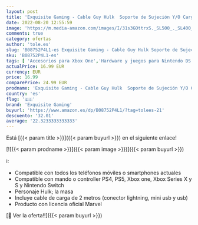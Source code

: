 ```yaml
---
layout: post
title: 'Exquisite Gaming - Cable Guy Hulk  Soporte de Sujeción Y/O Carga Para Mando de Consola Y/O Smartphone de Tu Personaje Favorito con Licencia de Marvel  Xbox Series X '
date: 2022-08-20 12:55:59
image: 'https://m.media-amazon.com/images/I/31s3GOttrxS._SL500_._SL400_.jpg'
comments: true
category: ofertas
author: 'tole.es'
slug: 'B08752P4L1-es Exquisite Gaming - Cable Guy Hulk Soporte de Sujeción Y/O...'
sku: 'B08752P4L1-es'
tags: [ 'Accesorios para Xbox One','Hardware y juegos para Nintendo DS','Hardware y juegos para PlayStation 4','Hardware y juegos para PlayStation 5','Hardware y juegos para Xbox One','Hardware y juegos para Xbox Series X y S','Sistemas heredados','Sistemas heredados de Nintendo','Videojuegos','exquisite gaming','xbox','🇪🇸', ]
actualPrice: 16.99 EUR
currency: EUR
price: 16.99
comparePrice: 24.99 EUR
prodname: 'Exquisite Gaming - Cable Guy Hulk  Soporte de Sujeción Y/O Carga Para Mando de Consola Y/O Smartphone de Tu Personaje Favorito con Licencia de Marvel  Xbox Series X '
country: 'es'
flag: '🇪🇸'
brand: 'Exquisite Gaming'
buyurl: 'https://www.amazon.es/dp/B08752P4L1/?tag=tolees-21'
descuento: '32.01'
average: '22.3233333333333'
---
```


Está [{{< param title >}}]({{< param buyurl >}}) en el siguiente enlace!

[![{{< param prodname >}}]({{< param image >}})]({{< param buyurl >}})

ℹ️:

- Compatible con todos los teléfonos móviles o smartphones actuales
- Compatible con mando o controller PS4, PS5, Xbox one, Xbox Series X y S y Nintendo Switch
- Personaje Hulk; la masa
- Incluye cable de carga de 2 metros (conector lightning, mini usb y usb)
- Producto con licencia oficial Marvel

[🛒 Ver la oferta!!]({{< param buyurl >}})
